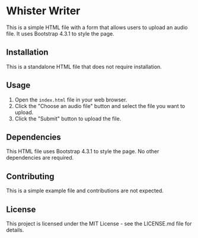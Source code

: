 # Whister Writer

This is a simple HTML file with a form that allows users to upload an audio file. It uses Bootstrap 4.3.1 to style the page.

## Installation

This is a standalone HTML file that does not require installation.

## Usage

1. Open the `index.html` file in your web browser.
2. Click the "Choose an audio file" button and select the file you want to upload.
3. Click the "Submit" button to upload the file.

## Dependencies

This HTML file uses Bootstrap 4.3.1 to style the page. No other dependencies are required.

## Contributing

This is a simple example file and contributions are not expected.

## License

This project is licensed under the MIT License - see the LICENSE.md file for details.